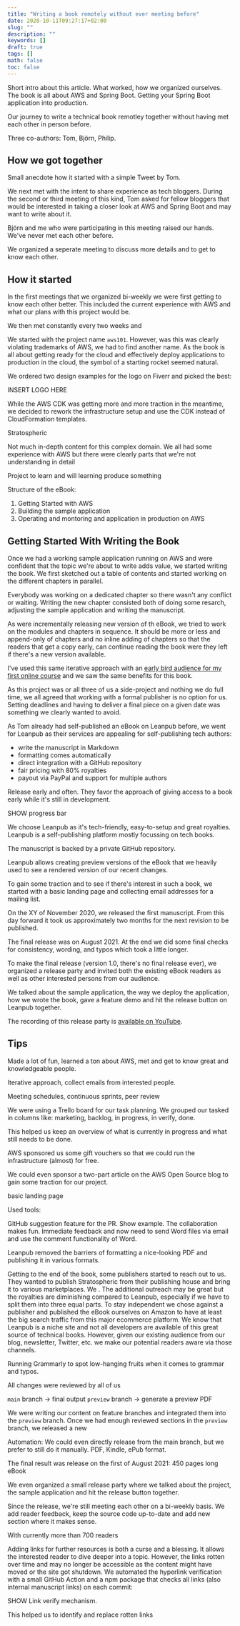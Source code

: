 ```yaml
---
title: "Writing a book remotely without ever meeting before"
date: 2020-10-11T09:27:17+02:00
slug: ""
description: ""
keywords: []
draft: true
tags: []
math: false
toc: false
---
```


Short intro about this article. What worked, how we organized ourselves. The book is all about AWS and Spring Boot. Getting your Spring Boot application into production.

Our journey to write a technical book remotley together without having met each other in person before.

Three co-authors: Tom, Björn, Philip.

## How we got together

Small anecdote how it started with a simple Tweet by Tom.

We next met with the intent to share experience as tech bloggers. During the second or third meeting of this kind, Tom asked for fellow bloggers that would be interested in taking a closer look at AWS and Spring Boot and may want to write about it.

Björn and me who were participating in this meeting raised our hands. We've never met each other before.

We organized a seperate meeting to discuss more details and to get to know each other.


## How it started

In the first meetings that we organized bi-weekly we were first getting to know each other better. This included the current experience with AWS and what our plans with this project would be.

We then met constantly every two weeks and

We started with the project name `aws101`. However, was this was clearly violating trademarks of AWS, we had to find another name. As the book is all about getting ready for the cloud and effectively deploy applications to production in the cloud, the symbol of a starting rocket seemed natural.

We ordered two design examples for the logo on Fiverr and picked the best:

INSERT LOGO HERE


While the AWS CDK was getting more and more traction in the meantime, we decided to rework the infrastructure setup and use the CDK instead of CloudFormation templates.

Stratospheric

Not much in-depth content for this complex domain. We all had some experience with AWS but there were clearly parts that we're not understanding in detail

Project to learn and will learning produce something

Structure of the eBook:

1. Getting Started with AWS
2. Building the sample application
3. Operating and montoring and application in production on AWS

## Getting Started With Writing the Book

Once we had a working sample application running on AWS and were confident that the topic we're about to write adds value, we started writing the book. We first sketched out a table of contents and started working on the different chapters in parallel.

Everybody was working on a dedicated chapter so there wasn't any conflict or waiting. Writing the new chapter consisted both of doing some resarch, adjusting the sample application and writing the manuscript.

As were incrementally releasing new version of th eBook, we tried to work on the modules and chapters in sequence. It should be more or less and append-only of chapters and no inline adding of chapters so that the readers that get a copy early, can continue reading the book were they left if there's a new version available.

I've used this same iterative approach with an [early bird audience for my first online course](https://progmot.com/post/creating-and-selling-my-first-online-course/) and we saw the same benefits for this book.

As this project was or all three of us a side-project and nothing we do full time, we all agreed that working with a formal publisher is no option for us. Setting deadlines and having to deliver a final piece on a given date was something we clearly wanted to avoid.

As Tom already had self-published an eBook on Leanpub before, we went for Leanpub as their services are appealing for self-publishing tech authors:

- write the manuscript in Markdown
- formatting comes automatically
- direct integration with a GitHub repository
- fair pricing with 80% royalties
- payout via PayPal and support for multiple authors

Release early and often. They favor the approach of giving access to a book early while it's still in development.

SHOW progress bar

We choose Leanpub as it's tech-friendly, easy-to-setup and great royalties. Leanpub is a self-publishing platform mostly focussing on tech books.

The manuscript is backed by a private GitHub repository.

Leanpub allows creating preview versions of the eBook that we heavily used to see a rendered version of our recent changes.

To gain some traction and to see if there's interest in such a book, we started with a basic landing page and collecting email addresses for a mailing list.

On the XY of November 2020, we released the first manuscript. From this day forward it took us approximately two months for the next revision to be published.

The final release was on August 2021. At the end we did some final checks for consistency, wording, and typos which took a little longer.

To make the final release (version 1.0, there's no final release ever), we organized a release party and invited both the existing eBook readers as well as other interested persons from our audience.

We talked about the sample application, the way we deploy the application, how we wrote the book, gave a feature demo and hit the release button on Leanpub together.

The recording of this release party is [available on YouTube](https://www.youtube.com/watch?v=oaWEKvVXucU).


## Tips

Made a lot of fun, learned a ton about AWS, met and get to know great and knowledgeable people.

Iterative approach, collect emails from interested people.

Meeting schedules, continuous sprints, peer review

We were using a Trello board for our task planning. We grouped our tasked in columns like: marketing, backlog, in progress, in verify, done.

This helped us keep an overview of what is currently in progress and what still needs to be done.

AWS sponsored us some gift vouchers so that we could run the infrastructure (almost) for free.

We could even sponsor a two-part article on the AWS Open Source blog to gain some traction for our project.

basic landing page

Used tools:

GitHub suggestion feature for the PR. Show example. The collaboration makes fun. Immediate feedback and now need to send Word files via email and use the comment functionality of Word.

Leanpub removed the barriers of formatting a nice-looking PDF and publishing it in various formats.

Getting to the end of the book, some publishers started to reach out to us. They wanted to publish Stratospheric from their publishing house and bring it to various marketplaces. We . The additional outreach may be great but the royalties are diminishing compared to Leanpub, especially if we have to split them into three equal parts. To stay independent we chose against a publisher and published the eBook ourselves on Amazon to have at least the big search traffic from this major ecommerce platform. We know that Leanpub is a niche site and not all developers are available of this great source of technical books. However, given our existing audience from our blog, newsletter, Twitter, etc. we make our potential readers aware via those channels.


Running Grammarly to spot low-hanging fruits when it comes to grammar and typos.

All changes were reviewed by all of us

`main` branch -> final output
`preview` branch -> generate a preview PDF

We were writing our content on feature branches and integrated them into the `preview` branch. Once we had enough reviewed sections in the `preview` branch, we released a new

Automation: We could even directly release from the main branch, but we prefer to still do it manually. PDF, Kindle, ePub format.

The final result was release on the first of August 2021: 450 pages long eBook

We even organized a small release party where we talked about the project, the sample application and hit the release button together.

Since the release, we're still meeting each other on a bi-weekly basis. We add reader feedback, keep the source code up-to-date and add new section where it makes sense.

With currently more than 700 readers

Adding links for further resources is both a curse and a blessing. It allows the interested reader to dive deeper into a topic. However, the links rotten over time and may no longer be accessible as the content might have moved or the site got shutdown. We automated the hyperlink verification with a small GitHub Action and a npm package that checks all links (also internal manuscript links) on each commit:

SHOW Link verify mechanism.

This helped us to identify and replace rotten links
